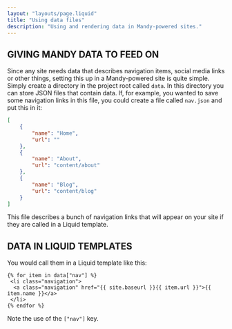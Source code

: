 ```yaml
---
layout: "layouts/page.liquid"
title: "Using data files"
description: "Using and rendering data in Mandy-powered sites."
---
```


## GIVING MANDY DATA TO FEED ON

Since any site needs data that describes navigation items, social media links or other things, setting this up in a Mandy-powered site is quite simple. Simply create a directory in the project root called `data`. In this directory you can store JSON files that contain data. If, for example, you wanted to save some navigation links in this file, you could create a file called `nav.json` and put this in it:

```JSON
[
    {
        "name": "Home",
        "url": ""
    },
    {
        "name": "About",
        "url": "content/about"
    },
    {
        "name": "Blog",
        "url": "content/blog"
    }
]
```

This file describes a bunch of navigation links that will appear on your site if they are called in a Liquid template. 

## DATA IN LIQUID TEMPLATES

You would call them in a Liquid template like this:

```Liquid
{% for item in data["nav"] %}
 <li class="navigation">
  <a class="navigation" href="{{ site.baseurl }}{{ item.url }}">{{ item.name }}</a>
 </li>
{% endfor %}
```

Note the use of the `["nav"]` key.